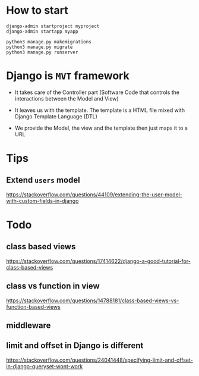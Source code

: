 # How to start

```
django-admin startproject myproject
django-admin startapp myapp

python3 manage.py makemigrations
python3 manage.py migrate
python3 manage.py runserver
```


# Django is `MVT` framework

* It takes care of the Controller part (Software Code that controls the interactions between the Model and View)

* It leaves us with the template. The template is a HTML file mixed with Django Template Language (DTL)

* We provide the Model, the view and the template then just maps it to a URL

# Tips

## Extend `users` model
https://stackoverflow.com/questions/44109/extending-the-user-model-with-custom-fields-in-django


# Todo
## class based views
https://stackoverflow.com/questions/17414622/django-a-good-tutorial-for-class-based-views

## class vs function in view  
https://stackoverflow.com/questions/14788181/class-based-views-vs-function-based-views

## middleware 

## limit and offset in Django is different  
https://stackoverflow.com/questions/24041448/specifying-limit-and-offset-in-django-queryset-wont-work
